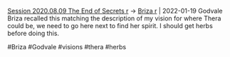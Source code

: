 [Session 2020.08.09 The End of Secrets r](../sessions/notes_matteo_brianedit/Session%202020.08.09%20The%20End%20of%20Secrets%20r.md) -> [Briza r](TheWik-main/people/Briza%20r.md) | 2022-01-19
Godvale
Briza recalled this matching the description of my vision for where Thera could be, we need to go here next to find her spirit. I should get herbs before doing this.

#Briza #Godvale #visions #thera #herbs